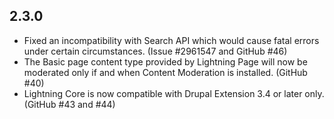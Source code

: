 ## 2.3.0
* Fixed an incompatibility with Search API which would cause fatal errors under
  certain circumstances. (Issue #2961547 and GitHub #46)
* The Basic page content type provided by Lightning Page will now be moderated
  only if and when Content Moderation is installed. (GitHub #40)
* Lightning Core is now compatible with Drupal Extension 3.4 or later only.
  (GitHub #43 and #44)
